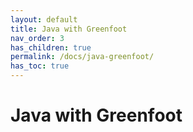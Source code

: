 ```yaml
---
layout: default
title: Java with Greenfoot
nav_order: 3
has_children: true
permalink: /docs/java-greenfoot/
has_toc: true
---
```


# Java with Greenfoot
